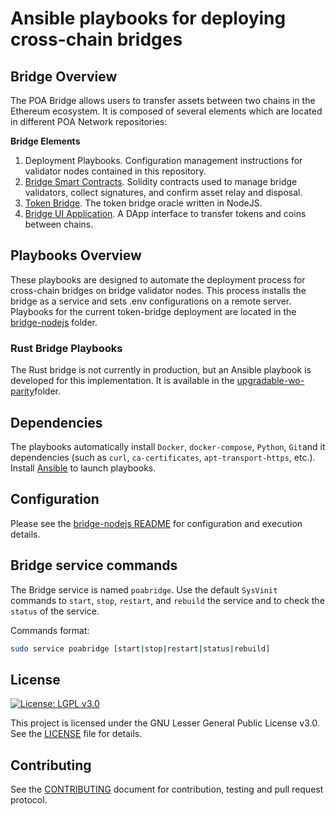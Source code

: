 # Ansible playbooks for deploying cross-chain bridges

## Bridge Overview

The POA Bridge allows users to transfer assets between two chains in the Ethereum ecosystem. It is composed of several elements which are located in different POA Network repositories:

**Bridge Elements**
1. Deployment Playbooks. Configuration management instructions for validator nodes contained in this repository.
2. [Bridge Smart Contracts](https://github.com/ColuLocalNetwork/poa-bridge-contracts). Solidity contracts used to manage bridge validators, collect signatures, and confirm asset relay and disposal.
3. [Token Bridge](https://github.com/ColuLocalNetwork/token-bridge). The token bridge oracle written in NodeJS.
4. [Bridge UI Application](https://github.com/ColuLocalNetwork/bridge-ui). A DApp interface to transfer tokens and coins between chains.


## Playbooks Overview

These playbooks are designed to automate the deployment process for cross-chain bridges on bridge validator nodes. This process installs the bridge as a service and sets .env configurations on a remote server. Playbooks for the current token-bridge deployment are located in the [bridge-nodejs](bridge-nodejs) folder.


### Rust Bridge Playbooks

The Rust bridge is not currently in production, but an Ansible playbook is developed for this implementation. It is available in the [upgradable-wo-parity](upgradable-wo-parity)folder. 

## Dependencies

The playbooks automatically install `Docker`, `docker-compose`, `Python`, `Git`and it dependencies (such as `curl`, `ca-certificates`, `apt-transport-https`, etc.). Install [Ansible](https://docs.ansible.com/ansible/latest/installation_guide/intro_installation.html) to launch playbooks.

## Configuration

Please see the [bridge-nodejs README](bridge-nodejs/README.md) for configuration and execution details. 

## Bridge service commands

The Bridge service is named `poabridge`. Use the default `SysVinit` commands to `start`, `stop`, `restart`, and `rebuild` the service and to check the `status` of the service. 

Commands format:
```bash
sudo service poabridge [start|stop|restart|status|rebuild]
```

## License

[![License: LGPL v3.0](https://img.shields.io/badge/License-LGPL%20v3-blue.svg)](https://www.gnu.org/licenses/lgpl-3.0)

This project is licensed under the GNU Lesser General Public License v3.0. See the [LICENSE](LICENSE) file for details.

## Contributing

See the [CONTRIBUTING](CONTRIBUTING.md) document for contribution, testing and pull request protocol.
